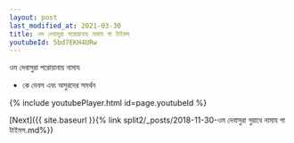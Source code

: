 ```yaml
---
layout: post
last_modified_at: 2021-03-30
title: ওম দেবাসুরা পরোয়ানায় নামায গা টাইমস
youtubeId: 5bd7EKH4URw
---
```

 
 
 ওম দেবাসুরা পরোয়ানায় নামায  
 
 -  কে দেবস এবং অসুরদের সমর্থন 
 
  
 
  
 
 
 
 
 
 


{% include youtubePlayer.html id=page.youtubeId %}
 
[Next]({{ site.baseurl }}{% link  split2/_posts/2018-11-30-ওম দেবাসুরা গুরাবে নামায গা টাইমস.md%})
 
